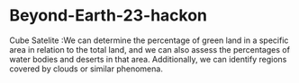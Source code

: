 # Beyond-Earth-23-hackon
Cube Satelite :We can determine the percentage of green land in a specific area in relation to the total land, and we can also assess the percentages of water bodies and deserts in that area. Additionally, we can identify regions covered by clouds or similar phenomena.

